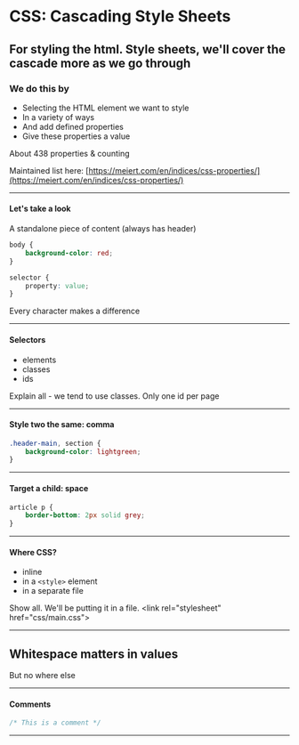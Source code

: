 # CSS: Cascading Style Sheets

For styling the html. Style sheets, we'll cover the cascade more as we go through
---

### We do this by

- Selecting the HTML element we want to style
- In a variety of ways
- And add defined properties
- Give these properties a value

About 438 properties & counting

Maintained list here: [https://meiert.com/en/indices/css-properties/](https://meiert.com/en/indices/css-properties/)

---

#### Let's take a look

A standalone piece of content (always has header)


```css
body {
    background-color: red;
}

selector {
    property: value;
}
```


Every character makes a difference

---

#### Selectors

- elements
- classes
- ids

Explain all - we tend to use classes. Only one id per page

---
#### Style two the same: comma



```css
.header-main, section {
    background-color: lightgreen;
}
```


---
#### Target a child: space



```css
article p {
    border-bottom: 2px solid grey;
}
```



---

#### Where CSS?

- inline
- in a `<style>` element
- in a separate file

Show all. We'll be putting it in a file. &lt;link rel="stylesheet" href="css/main.css">

---
## Whitespace matters in values


But no where else

---

#### Comments



```css
/* This is a comment */
```


---
